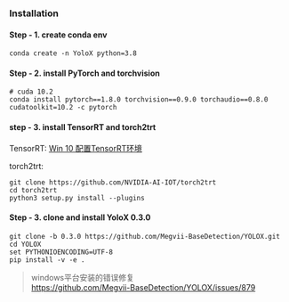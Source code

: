 ### Installation

#### Step - 1. create conda env

```shell
conda create -n YoloX python=3.8 
```

#### Step - 2. install PyTorch and torchvision

```shell
# cuda 10.2
conda install pytorch==1.8.0 torchvision==0.9.0 torchaudio==0.8.0 cudatoolkit=10.2 -c pytorch
```

#### step - 3. install TensorRT and torch2trt
TensorRT: [Win 10 配置TensorRT环境](https://blog.csdn.net/qianshuqinghan/article/details/104776612?utm_medium=distribute.pc_relevant.none-task-blog-baidujs_title-0&spm=1001.2101.3001.4242)

torch2trt:
```shell
git clone https://github.com/NVIDIA-AI-IOT/torch2trt
cd torch2trt
python3 setup.py install --plugins
```


#### Step - 3. clone and install YoloX 0.3.0

```shell
git clone -b 0.3.0 https://github.com/Megvii-BaseDetection/YOLOX.git
cd YOLOX
set PYTHONIOENCODING=UTF-8
pip install -v -e .
```

> windows平台安装的错误修复 \
> https://github.com/Megvii-BaseDetection/YOLOX/issues/879